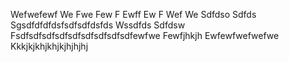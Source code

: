 
Wefwefewf
We
Fwe
Few
F
Ewff
Ew
F
Wef
We
Sdfdso
Sdfds
Sgsdfdfdfdsfsdfsdfdsfds
Wssdfds
Sdfdsw
Fsdfsdfsdfsdfsdfsdfsdfsdfsdfewfwe
Fewfjhkjh
Ewfewfwefwefwe
Kkkjkjkhjkhjkjhjhjhj